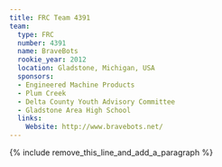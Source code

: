 ```yaml
---
title: FRC Team 4391
team:
  type: FRC
  number: 4391
  name: BraveBots
  rookie_year: 2012
  location: Gladstone, Michigan, USA
  sponsors:
  - Engineered Machine Products
  - Plum Creek
  - Delta County Youth Advisory Committee
  - Gladstone Area High School
  links:
    Website: http://www.bravebots.net/
---
```


{% include remove_this_line_and_add_a_paragraph %}